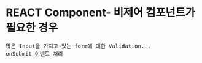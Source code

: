 # REACT Component- 비제어 컴포넌트가 필요한 경우
<pre>
많은 Input을 가지고 있는 form에 대한 Validation...
onSubmit 이벤트 처리
</pre>
